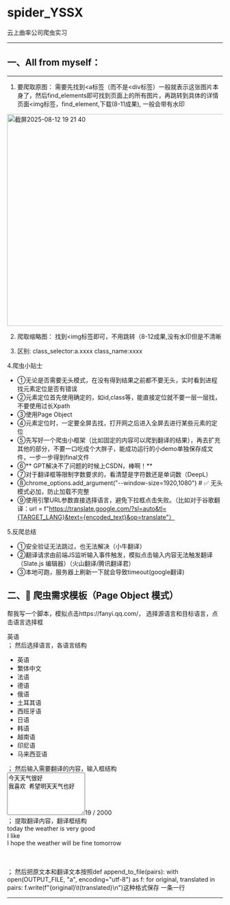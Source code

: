 # spider_YSSX
云上曲率公司爬虫实习

___
## 一、All from myself：
___
1. 要爬取原图：
   需要先找到<a标签（而不是<div标签）一般就表示这张图片本身了，然后find_elements即可找到页面上的所有图片，再跳转到具体的详情页面<img标签，find_element,下载(8-11成果), 一般会带有水印
<img width="1194" height="495" alt="截屏2025-08-12 19 21 40" src="https://github.com/user-attachments/assets/a5ad4c38-8743-4d45-a19e-3bb393195168" />

2. 爬取缩略图：
   找到<img标签即可，不用跳转（8-12成果,没有水印但是不清晰

3. 区别: class_selector:a.xxxx class_name:xxxx

4.爬虫小贴士
* ①无论是否需要无头模式，在没有得到结果之前都不要无头，实时看到进程找元素定位是否有错误
* ②元素定位首先使用确定的，如id,class等，能直接定位就不要一层一层找，不要使用过长Xpath
* ③使用Page Object
* ④元素定位时，一定要全屏去找，打开网之后进入全屏去进行某些元素的定位
* ⑤先写好一个爬虫小框架（比如固定的内容可以爬到翻译的结果），再去扩充其他的部分，不要一口吃成个大胖子，能成功运行的小demo单独保存成文件，一步一步得到final文件
* ⑥** GPT解决不了问题的时候上CSDN，棒啊！**
* ⑦对于翻译框等限制字数要求的，看清楚是字符数还是单词数（DeepL）
* ⑧chrome_options.add_argument("--window-size=1920,1080")  # ✅ 无头模式必加，防止加载不完整
* ⑨使用引擎URL参数直接选择语言，避免下拉框点击失败。（比如对于谷歌翻译：url = f"https://translate.google.com/?sl=auto&tl={TARGET_LANG}&text={encoded_text}&op=translate"）

5.反爬总结
* ①安全验证无法跳过，也无法解决（小牛翻译）
* ②翻译请求由前端JS监听输入事件触发，模拟点击输入内容无法触发翻译（Slate.js 编辑器）（火山翻译/腾讯翻译君）
* ③本地可跑，服务器上刷新一下就会导致timeout(google翻译)




## 二、📝 爬虫需求模板（Page Object 模式）
帮我写一个脚本，模拟点击https://fanyi.qq.com/，
选择源语言和目标语言，点击语言选择框<div class="tea-dropdown__header tea-dropdown-default"><div class="tea-dropdown__value">英语</div><i class="tea-icon tea-icon-arrowdown" role="img" aria-label="arrowdown"></i></div>；
然后选择语言，各语言结构<ul class="tea-list"><li class="">英语</li><li class="">繁体中文</li><li class="">法语</li><li class="">德语</li><li class="">俄语</li><li class="">土耳其语</li><li class="">西班牙语</li><li class="">日语</li><li class="">韩语</li><li class="">越南语</li><li class="">印尼语</li><li class="">马来西亚语</li></ul>；
然后输入需要翻译的内容，输入框结构<div class="tea-textarea-group" style="width: 100%;"><textarea placeholder="输入文本内容" class="tea-textarea font-size-22 size-full-width" maxlength="2000" style="height: 99px;">今天天气很好
我喜欢
希望明天天气也好</textarea><label class="tea-textarea__label">19 / 2000</label></div>；
提取翻译内容，翻译框结构<div class="target-text-box not-show" style="height: 99px;"><div class="target-text-list">today the weather is very good</div><div class="target-text-list">I like</div><div class="target-text-list">I hope the weather will be fine tomorrow</div></div>；
然后把原文本和翻译文本按照def append_to_file(pairs):
    with open(OUTPUT_FILE, "a", encoding="utf-8") as f:
        for original, translated in pairs:
            f.write(f"{original}\t{translated}\n")这种格式保存  一条一行

___
